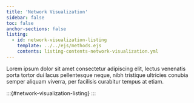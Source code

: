 ```yaml
---
title: 'Network Visualization'
sidebar: false
toc: false
anchor-sections: false
listing:
  - id: network-visualization-listing
    template: ../../ejs/methods.ejs
    contents: listing-contents-network-visualization.yml
---
```


Lorem ipsum dolor sit amet consectetur adipiscing elit, lectus venenatis porta tortor dui lacus pellentesque neque, nibh tristique ultricies conubia semper aliquam viverra, per facilisis curabitur tempus at etiam.

:::{#network-visualization-listing}
:::

